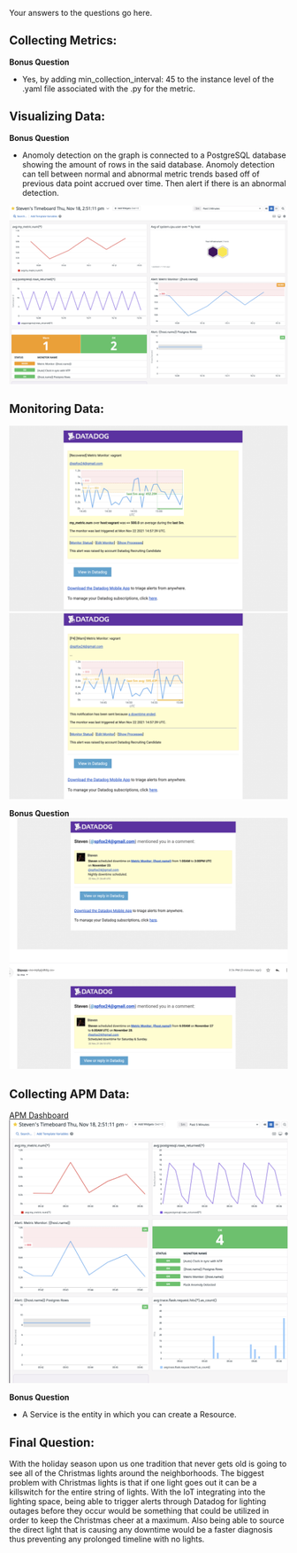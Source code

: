 Your answers to the questions go here.

## Collecting Metrics:
**Bonus Question**
* Yes, by adding min_collection_interval: 45 to the instance level of the .yaml file associated with the .py for the metric.

## Visualizing Data:
**Bonus Question** 
* Anomoly detection on the graph is connected to a PostgreSQL database showing the amount of rows in the said database. Anomoly detection can tell between normal and abnormal metric trends based off of previous data point accrued over time. Then alert if there is an abnormal detection.

![Steven's Timeboard](assets/timeboard.png)
## Monitoring Data:
![my_metric Alert Recovered](assets/my_metricAlert1.png)
![my_metric Alert Warn](assets/my_metricAlert2.png)

**Bonus Question**
![Downtime Alert](assets/downtimeAlert.png)

## Collecting APM Data:
[APM Dashboard](https://app.datadoghq.com/dashboard/5zd-pe7-2dx/stevens-timeboard-thu-nov-18-25111-pm?from_ts=1637683991751&to_ts=1637684291751&live=true)
![Timeboard with APM](assets/timeboard2.png)

**Bonus Question**
* A Service is the entity in which you can create a Resource.

## Final Question:
With the holiday season upon us one tradition that never gets old is going to see all of the Christmas lights around the neighborhoods. The biggest problem with Christmas lights is that if one light goes out it can be a killswitch for the entire string of lights. With the IoT integrating into the lighting space, being able to trigger alerts through Datadog for lighting outages before they occur would be something that could be utilized in order to keep the Christmas cheer at a maximum. Also being able to source the direct light that is causing any downtime would be a faster diagnosis thus preventing any prolonged timeline with no lights.